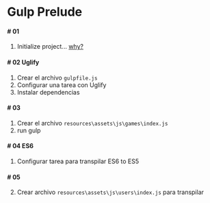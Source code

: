 Gulp Prelude
==================

#### # 01
1. Initialize project... [why?](https://www.npmjs.com)

#### # 02 Uglify
1. Crear el archivo `gulpfile.js`
2. Configurar una tarea con Uglify
3. Instalar dependencias

#### # 03
1. Crear el archivo `resources\assets\js\games\index.js`
2. run gulp

#### # 04 ES6
1.  Configurar tarea para transpilar ES6 to ES5

#### # 05
2.  Crear archivo `resources\assets\js\users\index.js` para transpilar
